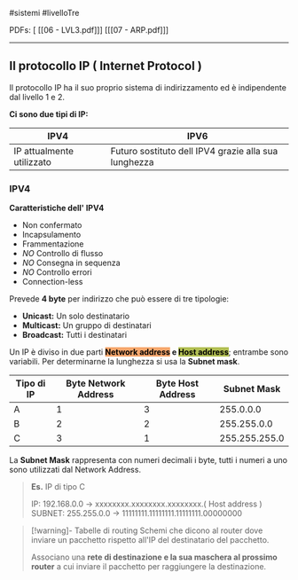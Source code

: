 #sistemi #livelloTre

PDFs:
\[ [[06 - LVL3.pdf]]]
\[[[07 - ARP.pdf]]]

---
## Il protocollo IP ( Internet Protocol )
Il protocollo IP ha il suo proprio sistema di indirizzamento ed è indipendente dal livello 1 e 2.

**Ci sono due tipi di IP:**

| IPV4                      | IPV6                                                 |
| ------------------------- | ---------------------------------------------------- |
| IP attualmente utilizzato | Futuro sostituto dell IPV4 grazie alla sua lunghezza |

### IPV4

**Caratteristiche dell' IPV4**
- Non confermato
- Incapsulamento
- Frammentazione
- *NO* Controllo di flusso
- *NO* Consegna in sequenza
- *NO* Controllo errori
- Connection-less

Prevede **4 byte** per indirizzo che può essere di tre tipologie:
- **Unicast:** Un solo destinatario
- **Multicast:** Un gruppo di destinatari
- **Broadcast:** Tutti i destinatari

Un IP è diviso in due parti **<mark style="background: #F57D26AA;">Network address</mark> e <mark style="background: #8DA101AA;">Host address</mark>**; entrambe sono variabili. Per determinarne la lunghezza si usa la **Subnet mask**.

| Tipo di IP | Byte Network Address | Byte Host Address | Subnet Mask   |
| ---------- | -------------------- | ----------------- | ------------- |
| A          | 1                    | 3                 | 255.0.0.0     |
| B          | 2                    | 2                 | 255.255.0.0   |
| C          | 3                    | 1                 | 255.255.255.0 |

La **Subnet Mask** rappresenta con numeri decimali i byte, tutti i numeri a uno sono utilizzati dal Network Address.

>**Es.** 
>IP di tipo C
>
> IP:            192.168.0.0  -> xxxxxxxx.xxxxxxxx.xxxxxxxx.( Host address )
> SUBNET: 255.255.0.0 -> 11111111.11111111.11111111.00000000

> [!warning]- Tabelle di routing
> Schemi che dicono al router dove inviare un pacchetto rispetto all'IP del destinatario del pacchetto.
>
> Associano una **rete di destinazione e la sua maschera al prossimo router** a cui inviare il pacchetto per raggiungere la destinazione.

